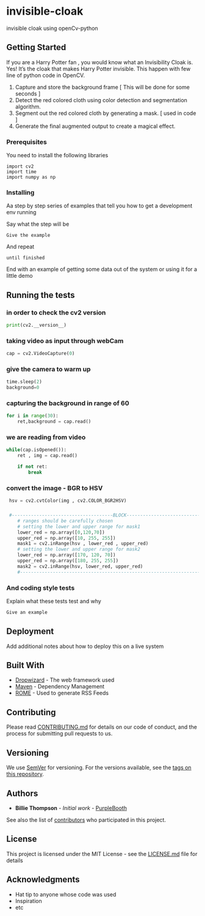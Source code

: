 # invisible-cloak
invisible cloak using openCv-python

## Getting Started

If you are a Harry Potter fan , you would know what an Invisibility Cloak is.
Yes! It’s the cloak that makes Harry Potter invisible.
 This happen with few line of python code in OpenCV.

1. Capture and store the background frame [ This will be done for some seconds ]
2. Detect the red colored cloth using color detection and segmentation algorithm.
3. Segment out the red colored cloth by generating a mask. [ used in code ]
4. Generate the final augmented output to create a magical effect.

### Prerequisites

You need to install the following libraries

```
import cv2
import time
import numpy as np

```

### Installing

Aa step by step series of examples that tell you how to get a development env running

Say what the step will be

```
Give the example
```

And repeat

```
until finished
```

End with an example of getting some data out of the system or using it for a little demo


## Running the tests

### in order to check the cv2 version  
```python
print(cv2.__version__)   
```

### taking video as input through webCam 
```python
cap = cv2.VideoCapture(0) 
```

### give the camera to warm up 
```python
time.sleep(2)
background=0  
```

### capturing the background in range of 60 
```python
for i in range(30):
    ret,background = cap.read()
```

### we are reading from video 
```python
while(cap.isOpened()):
    ret , img = cap.read()

    if not ret:
        break
```
### convert the image - BGR to HSV  
```python
 hsv = cv2.cvtColor(img , cv2.COLOR_BGR2HSV)
```

### 

```python
 #-------------------------------------BLOCK----------------------------# 
    # ranges should be carefully chosen 
    # setting the lower and upper range for mask1 
    lower_red = np.array([0,120,70])
    upper_red = np.array([10, 255, 255])
    mask1 = cv2.inRange(hsv , lower_red , upper_red)
    # setting the lower and upper range for mask2  
    lower_red = np.array([170, 120, 70])
    upper_red = np.array([180, 255, 255])
    mask2 = cv2.inRange(hsv, lower_red, upper_red) 
    #----------------------------------------------------------------------# 
```

### And coding style tests

Explain what these tests test and why

```python
Give an example
```

## Deployment

Add additional notes about how to deploy this on a live system

## Built With

* [Dropwizard](http://www.dropwizard.io/1.0.2/docs/) - The web framework used
* [Maven](https://maven.apache.org/) - Dependency Management
* [ROME](https://rometools.github.io/rome/) - Used to generate RSS Feeds

## Contributing

Please read [CONTRIBUTING.md](https://gist.github.com/PurpleBooth/b24679402957c63ec426) for details on our code of conduct, and the process for submitting pull requests to us.

## Versioning

We use [SemVer](http://semver.org/) for versioning. For the versions available, see the [tags on this repository](https://github.com/your/project/tags). 

## Authors

* **Billie Thompson** - *Initial work* - [PurpleBooth](https://github.com/PurpleBooth)

See also the list of [contributors](https://github.com/your/project/contributors) who participated in this project.

## License

This project is licensed under the MIT License - see the [LICENSE.md](LICENSE.md) file for details

## Acknowledgments

* Hat tip to anyone whose code was used
* Inspiration
* etc
